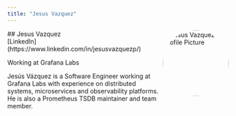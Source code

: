 ```yaml
---
title: "Jesus Vazquez"
---
```



<img src="https://sessionize.com/image/bf5b-400o400o1-RF4Lh7w4ojhMqoVyraBU96.jpg" style="width: 150px; float: right; border-radius: 50%" alt="Jesus Vazquez Profile Picture"/>
## Jesus Vazquez
<br>
[LinkedIn](https://www.linkedin.com/in/jesusvazquezp/)

Working at Grafana Labs

Jesús Vázquez is a Software Engineer working at Grafana Labs with experience on distributed systems, microservices and observability platforms. He is also a Prometheus TSDB maintainer and team member.
